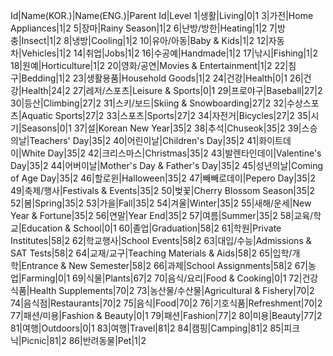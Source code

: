 Id|Name(KOR.)|Name(ENG.)|Parent Id|Level
1|생활|Living|0|1
3|가전|Home Appliances|1|2
5|장마|Rainy Season|1|2
6|난방/방한|Heating|1|2
7|방충|Insect|1|2
8|냉방|Cooling|1|2
10|유아/아동|Baby & Kids|1|2
12|자동차|Vehicles|1|2
14|취업|Jobs|1|2
16|수공예|Handmade|1|2
17|낚시|Fishing|1|2
18|원예|Horticulture|1|2
20|영화/공연|Movies & Entertainment|1|2
22|침구|Bedding|1|2
23|생활용품|Household Goods|1|2
24|건강|Health|0|1
26|건강|Health|24|2
27|레저/스포츠|Leisure & Sports|0|1
29|프로야구|Baseball|27|2
30|등산|Climbing|27|2
31|스키/보드|Skiing & Snowboarding|27|2
32|수상스포츠|Aquatic Sports|27|2
33|스포츠|Sports|27|2
34|자전거|Bicycles|27|2
35|시기|Seasons|0|1
37|설|Korean New Year|35|2
38|추석|Chuseok|35|2
39|스승의날|Teachers' Day|35|2
40|어린이날|Children's Day|35|2
41|화이트데이|White Day|35|2
42|크리스마스|Christmas|35|2
43|발렌타인데이|Valentine's Day|35|2
44|어버이날|Mother's Day & Father's Day|35|2
45|성년의날|Coming of Age Day|35|2
46|할로윈|Halloween|35|2
47|빼빼로데이|Pepero Day|35|2
49|축제/행사|Festivals & Events|35|2
50|벚꽃|Cherry Blossom Season|35|2
52|봄|Spring|35|2
53|가을|Fall|35|2
54|겨울|Winter|35|2
55|새해/운세|New Year & Fortune|35|2
56|연말|Year End|35|2
57|여름|Summer|35|2
58|교육/학교|Education & School|0|1
60|졸업|Graduation|58|2
61|학원|Private Institutes|58|2
62|학교행사|School Events|58|2
63|대입/수능|Admissions & SAT Tests|58|2
64|교재/교구|Teaching Materials & Aids|58|2
65|입학/개학|Entrance & New Semester|58|2
66|과제|School Assignments|58|2
67|농업|Farming|0|1
69|식물|Plants|67|2
70|음식/요리|Food & Cooking|0|1
72|건강식품|Health Supplements|70|2
73|농산물/수산물|Agricultural & Fishery|70|2
74|음식점|Restaurants|70|2
75|음식|Food|70|2
76|기호식품|Refreshment|70|2
77|패션/미용|Fashion & Beauty|0|1
79|패션|Fashion|77|2
80|미용|Beauty|77|2
81|여행|Outdoors|0|1
83|여행|Travel|81|2
84|캠핑|Camping|81|2
85|피크닉|Picnic|81|2
86|반려동물|Pet|1|2
